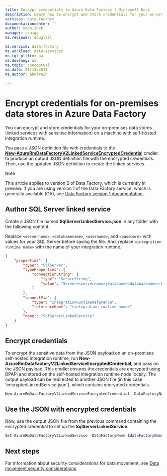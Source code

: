 ```yaml
---
title: Encrypt credentials in Azure Data Factory | Microsoft Docs
description: Learn how to encrypt and store credentials for your on-premises data stores on a machine with self-hosted integration runtime. 
services: data-factory
documentationcenter: ''
author: nabhishek
manager: craigg
ms.reviewer: douglasl

ms.service: data-factory
ms.workload: data-services
ms.tgt_pltfrm: na
ms.devlang: na
ms.topic: conceptual
ms.date: 01/15/2018
ms.author: abnarain

---
```


# Encrypt credentials for on-premises data stores in Azure Data Factory
You can encrypt and store credentials for your on-premises data stores (linked services with sensitive information) on a machine with self-hosted integration runtime. 

You pass a JSON definition file with credentials to the <br/>[**New-AzureRmDataFactoryV2LinkedServiceEncryptedCredential**](https://docs.microsoft.com/powershell/module/azurerm.datafactoryv2/New-AzureRmDataFactoryV2LinkedServiceEncryptedCredential?view=azurermps-4.4.0) cmdlet to produce an output JSON definition file with the encrypted credentials. Then, use the updated JSON definition to create the linked services.

> [!NOTE]
> This article applies to version 2 of Data Factory, which is currently in preview. If you are using version 1 of the Data Factory service, which is generally available (GA), see [Data Factory version 1 documentation](v1/data-factory-introduction.md).

## Author SQL Server linked service
Create a JSON file named **SqlServerLinkedService.json** in any folder with the following content:  

Replace `<servername>`, `<databasename>`, `<username>`, and `<password>` with values for your SQL Server before saving the file. And, replace `<integration runtime name>` with the name of your integration runtime. 

```json
{
	"properties": {
		"type": "SqlServer",
		"typeProperties": {
			"connectionString": {
				"type": "SecureString",
				"value": "Server=<servername>;Database=<databasename>;User ID=<username>;Password=<password>;Timeout=60"
			}
		},
		"connectVia": {
			"type": "integrationRuntimeReference",
			"referenceName": "<integration runtime name>"
		},
		"name": "SqlServerLinkedService"
	}
}
```

## Encrypt credentials
To encrypt the sensitive data from the JSON payload on an on-premises self-hosted integration runtime, run **New-AzureRmDataFactoryV2LinkedServiceEncryptedCredential**, and pass on the JSON payload. This cmdlet ensures the credentials are encrypted using DPAPI and stored on the self-hosted integration runtime node locally. The output payload can be redirected to another JSON file (in this case 'encryptedLinkedService.json'), which contains encrypted credentials.

```powershell
New-AzureRmDataFactoryV2LinkedServiceEncryptedCredential -DataFactoryName $dataFactoryName -ResourceGroupName $ResourceGroupName -Name "SqlServerLinkedService" -DefinitionFile ".\SQLServerLinkedService.json" > encryptedSQLServerLinkedService.json
```

## Use the JSON with encrypted credentials
Now, use the output JSON file from the previous command containing the encrypted credential to set up the **SqlServerLinkedService**.

```powershell
Set-AzureRmDataFactoryV2LinkedService -DataFactoryName $dataFactoryName -ResourceGroupName $ResourceGroupName -Name "EncryptedSqlServerLinkedService" -DefinitionFile ".\encryptedSqlServerLinkedService.json" 
```

## Next steps
For information about security considerations for data movement, see [Data movement security considerations](data-movement-security-considerations.md).

